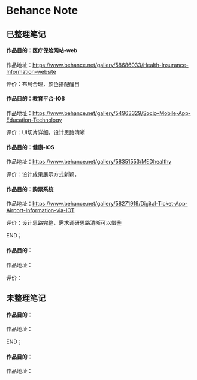 # Behance Note



## 已整理笔记

#### 作品目的：医疗保险网站-web

作品地址：https://www.behance.net/gallery/58686033/Health-Insurance-Information-website

评价：布局合理，颜色搭配醒目

#### 作品目的：教育平台-IOS

作品地址：https://www.behance.net/gallery/54963329/Socio-Mobile-App-Education-Technology

评价：UI切片详细，设计思路清晰

#### 作品目的：健康-IOS

作品地址：https://www.behance.net/gallery/58351553/MEDhealthy

评价：设计成果展示方式新颖，

#### 作品目的：购票系统

作品地址：https://www.behance.net/gallery/58271919/Digital-Ticket-App-Airport-Information-via-IOT

评价：设计思路完整，需求调研思路清晰可以借鉴



END；

#### 作品目的：

作品地址：

评价：

## 未整理笔记

#### 作品目的：

作品地址：



END；

#### 作品目的：

作品地址：